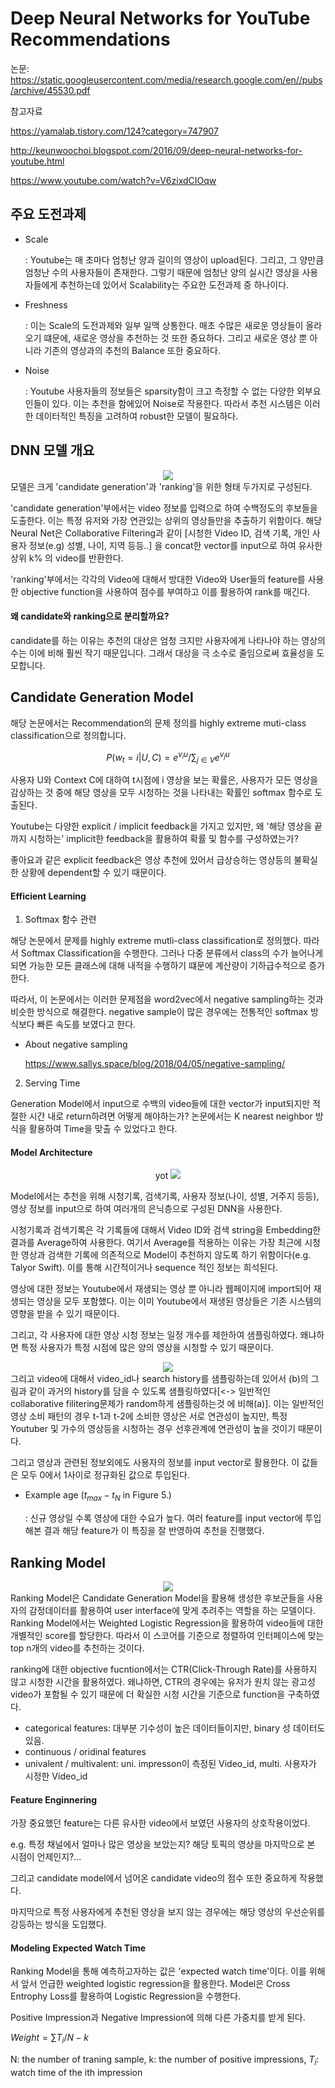# Deep Neural Networks for YouTube Recommendations

논문: https://static.googleusercontent.com/media/research.google.com/en//pubs/archive/45530.pdf

참고자료

https://yamalab.tistory.com/124?category=747907

http://keunwoochoi.blogspot.com/2016/09/deep-neural-networks-for-youtube.html

https://www.youtube.com/watch?v=V6zixdCIOqw

## 주요 도전과제

* Scale

  : Youtube는 매 초마다 엄청난 양과 길이의 영상이 upload된다. 그리고, 그 양만큼 엄청난 수의 사용자들이 존재한다. 그렇기 때문에 엄청난 양의 실시간 영상을 사용자들에게 추천하는데 있어서 Scalability는 주요한 도전과제 중 하나이다.

* Freshness

  : 이는 Scale의 도전과제와 일부 일맥 상통한다. 매초 수많은 새로운 영상들이 올라오기 떄문에, 새로운 영상을 추천하는 것 또한 중요하다. 그리고 새로운 영상 뿐 아니라 기존의 영상과의 추천의 Balance 또한 중요하다.

* Noise

  : Youtube 사용자들의 정보들은 sparsity함이 크고 측정할 수 없는 다양한 외부요인들이 있다. 이는 추천을 함에있어 Noise로 작용한다. 따라서 추천 시스템은 이러한 데이터적인 특징을 고려하여 robust한 모델이 필요하다.

## DNN 모델 개요

<div align="center">
<img src="imgs/DNN_for_Youtube_Recommendation_overall_model.jpg" />
</div>
모델은 크게 'candidate generation'과 'ranking'을 위한 형태 두가지로 구성된다. 

'candidate generation'부에서는 video 정보를 입력으로 하여 수백정도의 후보들을 도출한다. 이는 특정 유저와 가장 연관있는 상위의 영상들만을 추출하기 위함이다. 해당 Neural Net은 Collaborative Filtering과 같이  [시청한 Video ID, 검색 기록, 개인 사용자 정보(e.g) 성별, 나이, 지역 등등..] 을 concat한 vector를 input으로 하여 유사한 상위 k% 의 video를 반환한다.

'ranking'부에서는 각각의 Video에 대해서 방대한 Video와 User들의 feature를 사용한 objective function을 사용하여  점수를 부여하고 이를 활용하여 rank를 매긴다.



#### 왜 candidate와 ranking으로 분리할까요?

candidate를 하는 이유는 추천의 대상은 엄청 크지만 사용자에게 나타나야 하는 영상의 수는 이에 비해 훨씬 작기 때문입니다. 그래서 대상을 극 소수로 줄임으로써 효율성을 도모합니다.



## Candidate Generation Model

해당 논문에서는 Recommendation의 문제 정의를 highly extreme muti-class classification으로 정의합니다.

$$P(w_t =i|U,C)={e^{v_{i}u}}/{\sum_{j\in{V}}e^{v_j{u}}}$$

사용자 U와 Context C에 대하여 t시점에 i 영상을 보는 확률은, 사용자가 모든 영상을 감상하는 것 중에 해당 영상을 모두 시청하는 것을 나타내는 확률인 softmax 함수로 도출된다.

Youtube는 다양한 explicit / implicit feedback을 가지고 있지만, 왜 '해당 영상을 끝까지 시청하는' implicit한 feedback을 활용하여 확률 및 함수를 구성하였는가? 

좋아요과 같은 explicit feedback은 영상 추천에 있어서 급상승하는 영상등의 불확실한 상황에 dependent할 수 있기 때문이다.



#### Efficient Learning

1. Softmax 함수 관련

해당 논문에서 문제를 highly extreme mutli-class classification로 정의했다. 따라서 Softmax Classification을 수행한다. 그러나 다중 분류에서 class의 수가 늘어나게되면 가능한 모든 클래스에 대해 내적을 수행하기 떄문에 계산량이 기하급수적으로 증가한다. 

따라서, 이 논문에서는 이러한 문제점을 word2vec에서 negative sampling하는 것과 비슷한 방식으로 해결한다. negative sample이 많은 경우에는 전통적인 softmax 방식보다 빠른 속도를 보였다고 한다.

* About negative sampling

  https://www.sallys.space/blog/2018/04/05/negative-sampling/

2. Serving Time

Generation Model에서 input으로 수백의 video들에 대한 vector가 input되지만 적절한 시간 내로 return하려면 어떻게 해야하는가? 논문에서는 K nearest neighbor 방식을 활용하여 Time을 맞출 수 있었다고 한다.



#### Model Architecture
<div align="center">yot
<img src="imgs/DNN_for_Youtube_Recommendation_Gen_Model_architecture.jpg" />
</div>


Model에서는 추천을 위해 시청기록, 검색기록, 사용자 정보(나이, 성별, 거주지 등등), 영상 정보를 input으로 하여 여러개의 은닉층으로 구성된 DNN을 사용한다.

시청기록과 검색기록은 각 기록들에 대해서 Video ID와 검색 string을 Embedding한 결과를 Average하여 사용한다. 여기서 Average를 적용하는 이유는 가장 최근에 시청한 영상과 검색한 기록에 의존적으로 Model이 추천하지 않도록 하기 위함이다(e.g. Talyor Swift). 이를 통해 시간적이거나 sequence 적인 정보는 희석된다.

영상에 대한 정보는 Youtube에서 재생되는 영상 뿐 아니라 웹페이지에 import되어 재생되는 영상을 모두 포함했다. 이는 이미 Youtube에서 재생된 영상들은 기존 시스템의 영향을 받을 수 있기 때문이다. 

그리고, 각 사용자에 대한 영상 시청 정보는 일정 개수를 제한하여 샘플링하였다. 왜냐하면 특정 사용자가 특정 시점에 많은 양의 영상을 시청할 수 있기 때문이다. 

<div align="center">
<img src="imgs/DNN_for_Youtube_Recommendation_sampling_videos.jpg" />
</div>
그리고 video에 대해서 video_id나 search history를 샘플링하는데 있어서 (b)의 그림과 같이 과거의 history를 담을 수 있도록 샘플링하였다[<-> 일반적인 collaborative filitering문제가 random하게 샘플링하는것 에 비해(a)]. 이는 일반적인 영상 소비 패턴의 경우 t-1과 t-2에 소비한 영상은 서로 연관성이 높지만, 특정 Youtuber 및 가수의 영상등을 시청하는 경우 선후관계에 연관성이 높을 것이기 때문이다.

그리고 영상과 관련된 정보외에도 사용자의 정보를 input vector로 활용한다. 이 값들은 모두 0에서 1사이로 정규화된 값으로 투입된다. 

* Example age ($t_{max} - t_N$ in Figure 5.)

  : 신규 영상일 수록 영상에 대한 수요가 높다. 여러 feature를 input vector에 투입해본 결과 해당 feature가 이 특징을 잘 반영하여 추천을 진행했다.

## Ranking Model

<div align="center">
<img src="imgs/DNN_for_Youtube_Recommendation_Rank_Model_architecture.jpg" />
</div>
Ranking Model은 Candidate Generation Model을 활용해 생성한 후보군들을 사용자의 감정데이터를 활용하여 user interface에 맞게 추려주는 역할을 하는 모델이다. Ranking Model에서는 Weighted Logistic Regression을 활용하여 video들에 대한 개별적인 score를 할당한다. 따라서 이 스코어를 기준으로 정렬하여 인터페이스에 맞는 top n개의 video를 추천하는 것이다.

ranking에 대한 objective fucntion에서는 CTR(Click-Through Rate)를 사용하지 않고 시청한 시간을 활용하였다. 왜냐하면, CTR의 경우에는 유저가 원치 않는 광고성 video가 포함될 수 있기 때문에 더 확실한 시청 시간을 기준으로 function을 구축하였다.

* categorical features: 대부분 기수성이 높은 데이터들이지만, binary 성 데이터도 있음.
* continuous / oridinal features 
* univalent / multivalent: uni. impresson이 측정된 Video_id, multi. 사용자가 시정한 Video_id

#### Feature Enginnering

가장 중요했던 feature는 다른 유사한 video에서 보였던 사용자의 상호작용이었다.

e.g. 특정 채널에서 얼마나 많은 영상을 보았는지? 해당 토픽의 영상을 마지막으로 본 시점이 언제인지?...

그리고 candidate model에서 넘어온 candidate video의 점수 또한 중요하게 작용했다.

마지막으로 특정 사용자에게 추천된 영상을 보지 않는 경우에는 해당 영상의 우선순위를 강등하는 방식을 도입했다.

#### Modeling Expected Watch Time

Ranking Model을 통해 예측하고자하는 값은 'expected watch time'이다. 이를 위해서 앞서 언급한 weighted logistic regression을 활용한다. Model은 Cross Entrophy Loss를 활용하여 Logistic Regression을 수행한다.

Positive Impression과 Negative Impression에 의해 다른 가중치를 받게 된다.

$Weight=\sum T_i / N-k$

N: the number of traning sample, k: the number of positive impressions, $T_i$: watch time of the ith impression
